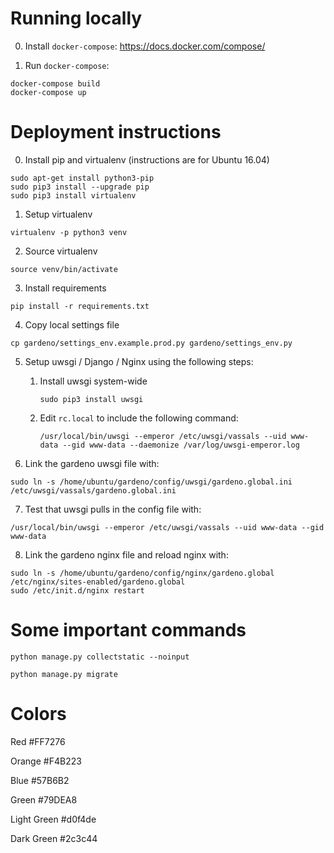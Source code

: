 # Running locally

0) Install `docker-compose`: https://docs.docker.com/compose/

1) Run `docker-compose`:

```
docker-compose build
docker-compose up
```

# Deployment instructions

0) Install pip and virtualenv (instructions are for Ubuntu 16.04)

```
sudo apt-get install python3-pip
sudo pip3 install --upgrade pip
sudo pip3 install virtualenv
```

1) Setup virtualenv

```
virtualenv -p python3 venv
```

2) Source virtualenv

```
source venv/bin/activate
```

3) Install requirements

```
pip install -r requirements.txt
```

4) Copy local settings file

```
cp gardeno/settings_env.example.prod.py gardeno/settings_env.py
```

5) Setup uwsgi / Django / Nginx using the following steps:

    1) Install uwsgi system-wide
    
        ```
        sudo pip3 install uwsgi
        ```
    
    2) Edit `rc.local` to include the following command:
    
        ```
        /usr/local/bin/uwsgi --emperor /etc/uwsgi/vassals --uid www-data --gid www-data --daemonize /var/log/uwsgi-emperor.log
        ```
        
6) Link the gardeno uwsgi file with:

```
sudo ln -s /home/ubuntu/gardeno/config/uwsgi/gardeno.global.ini /etc/uwsgi/vassals/gardeno.global.ini 
```
    
7) Test that uwsgi pulls in the config file with:

```
/usr/local/bin/uwsgi --emperor /etc/uwsgi/vassals --uid www-data --gid www-data
```

8) Link the gardeno nginx file and reload nginx with:

```
sudo ln -s /home/ubuntu/gardeno/config/nginx/gardeno.global /etc/nginx/sites-enabled/gardeno.global
sudo /etc/init.d/nginx restart
```


# Some important commands

```
python manage.py collectstatic --noinput
```

```
python manage.py migrate
```

# Colors

Red
#FF7276

Orange
#F4B223

Blue
#57B6B2

Green
#79DEA8

Light Green
#d0f4de

Dark Green
#2c3c44
